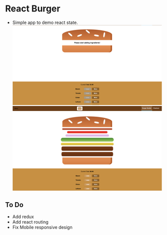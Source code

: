 # React Burger
- Simple app to demo react state.
![Before](Before.png)
![After](After.png)


## To Do
- Add redux
- Add react routing
- Fix Mobile responsive design
